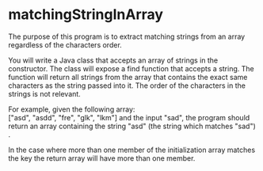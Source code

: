 # matchingStringInArray
The purpose of this program is to extract matching strings from an array regardless of the characters order.  

You will write a Java class that accepts an array of strings in the constructor. The class will expose a find function that accepts a string. The function will return all strings from the array that contains the exact same characters as the string passed into it. The order of the characters in the strings is not relevant.  

For example, given the following array:  
["asd", "asdd", "fre", "glk", "lkm"]
and the input "sad", the program should return an array containing the string "asd" (the string which matches "sad") .  

In the case where more than one member of the initialization array matches the key the return array will have more than one member.
